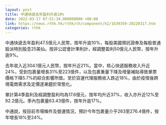 ```yaml
---
layout: post
title: 中通快遞去年盈利升逾10%
date: 2022-03-17 07:51:34.000000000 +08:00
link: https://news.rthk.hk/rthk/ch/component/k2/1639359-20220317.htm
categories: rthk
---
```


中通快遞去年盈利47.5億元人民幣，按年升逾10%，每股美國預託證券及每股普通股派特別股息25美仙。按非公認會計準則計，經調整盈利50億元人民幣，按年升逾9%。

去年收入近304.1億元人民幣，按年升近21%。當中，核心快遞服務收入升近24%，受到包裹量增長31%至223億件，以及包裹重量下降及增量補貼導致單票價格下降5.7%的綜合影響所致。至於貨運代理服務收入跌近18%，由於疫情後跨境電商需求及定價逐漸趨於常態化。

單計第4季盈利及經調整盈利均為17.6億元，按年均升近37%，收入亦升近12%至92.2億元。季內包裹量63.43億件，按年升逾17%。

中通說，按目前市場條件及營運情況，預計今年包裹量介乎263至276.4億件，按年增長18%至24%。
